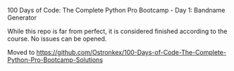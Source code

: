 100 Days of Code: The Complete Python Pro Bootcamp - Day 1: Bandname Generator

While this repo is far from perfect, it is considered finished according to the course. No issues can be opened.

Moved to https://github.com/Ostronkex/100-Days-of-Code-The-Complete-Python-Pro-Bootcamp-Solutions
